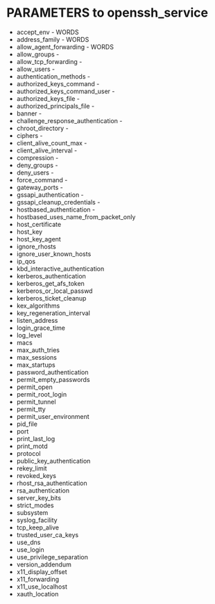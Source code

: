 PARAMETERS to openssh_service
=============================
* accept_env - WORDS
* address_family - WORDS
* allow_agent_forwarding - WORDS
* allow_groups -
* allow_tcp_forwarding -
* allow_users -
* authentication_methods -
* authorized_keys_command -
* authorized_keys_command_user -
* authorized_keys_file -
* authorized_principals_file -
* banner -
* challenge_response_authentication -
* chroot_directory -
* ciphers -
* client_alive_count_max -
* client_alive_interval -
* compression -
* deny_groups -
* deny_users -
* force_command -
* gateway_ports -
* gssapi_authentication -
* gssapi_cleanup_credentials -
* hostbased_authentication -
* hostbased_uses_name_from_packet_only
* host_certificate
* host_key
* host_key_agent
* ignore_rhosts
* ignore_user_known_hosts
* ip_qos
* kbd_interactive_authentication
* kerberos_authentication
* kerberos_get_afs_token
* kerberos_or_local_passwd
* kerberos_ticket_cleanup
* kex_algorithms
* key_regeneration_interval
* listen_address
* login_grace_time
* log_level
* macs
* max_auth_tries
* max_sessions
* max_startups
* password_authentication
* permit_empty_passwords
* permit_open
* permit_root_login
* permit_tunnel
* permit_tty
* permit_user_environment
* pid_file
* port
* print_last_log
* print_motd
* protocol
* public_key_authentication
* rekey_limit
* revoked_keys
* rhost_rsa_authentication
* rsa_authentication
* server_key_bits
* strict_modes
* subsystem
* syslog_facility
* tcp_keep_alive
* trusted_user_ca_keys
* use_dns
* use_login
* use_privilege_separation
* version_addendum
* x11_display_offset
* x11_forwarding
* x11_use_localhost
* xauth_location

